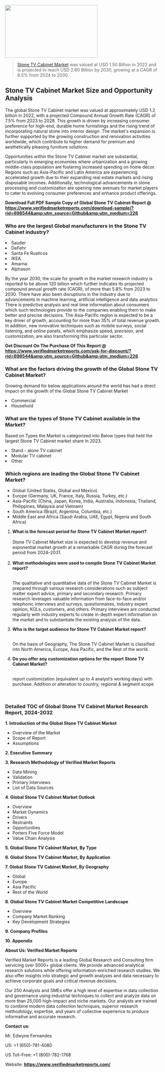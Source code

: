 <img src="https://ffe5etoiles.com/wp-content/uploads/2024/12/MST1-300x171.png" alt="" width="300" height="171" class="alignnone size-medium wp-image-20088" /><blockquote><p><p><a href="https://www.verifiedmarketreports.com/download-sample/?rid=698544&utm_source=Github&utm_medium=226" target="_blank">Stone TV Cabinet Market</a> was valued at USD 1.50 Billion in 2022 and is projected to reach USD 2.80 Billion by 2030, growing at a CAGR of 8.5% from 2024 to 2030.</p></blockquote><p><h2>Stone TV Cabinet Market Size and Opportunity Analysis</h2><p>The global Stone TV Cabinet market was valued at approximately USD 1.2 billion in 2022, with a projected Compound Annual Growth Rate (CAGR) of 7.5% from 2023 to 2028. This growth is driven by increasing consumer preference for high-end, durable home furnishings and the rising trend of incorporating natural stone into interior design. The market's expansion is further supported by the growing construction and renovation activities worldwide, which contribute to higher demand for premium and aesthetically pleasing furniture solutions.</p><p>Opportunities within the Stone TV Cabinet market are substantial, particularly in emerging economies where urbanization and a growing middle-class population are fostering increased spending on home décor. Regions such as Asia-Pacific and Latin America are experiencing accelerated growth due to their expanding real estate markets and rising disposable incomes. Additionally, technological advancements in stone processing and customization are opening new avenues for market players to cater to evolving consumer preferences and enhance product offerings.</p></p><p class=""><strong>Download Full PDF Sample Copy of Global Stone TV Cabinet Report @ <a href="https://www.verifiedmarketreports.com/download-sample/?rid=698544&amp;utm_source=Github&amp;utm_medium=226" target="_blank">https://www.verifiedmarketreports.com/download-sample/?rid=698544&amp;utm_source=Github&amp;utm_medium=226</a></strong></p><h3 id="" class="">Who are the largest Global manufacturers in the Stone TV Cabinet industry?</h3><p><li>Sauder</li><li> DeFehr</li><li> Santa Fe Rusticos</li><li> IKEA</li><li> Amarna</li><li> Alphason</li></p><div class=""><div class="" dir="" data-message-author-role="" data-message-id="" data-message-model-slug=""><div class=""><div class=""><div class=""><div class="" dir="" data-message-author-role="" data-message-id="" data-message-model-slug=""><div class=""><div class=""><p>By the year 2030, the scale for growth in the market research industry is reported to be above 120 billion which further indicates its projected compound annual growth rate (CAGR), of more than 5.8% from 2023 to 2030. There have also been disruptions in the industry due to advancements in machine learning, artificial intelligence and data analytics There is predictive analysis and real time information about consumers which such technologies provide to the companies enabling them to make better and precise decisions. The Asia-Pacific region is expected to be a key driver of growth, accounting for more than 35% of total revenue growth. In addition, new innovative techniques such as mobile surveys, social listening, and online panels, which emphasize speed, precision, and customization, are also transforming this particular sector.</p><p><strong>Get Discount On The Purchase Of This Report @&nbsp; <a href="https://www.verifiedmarketreports.com/ask-for-discount/?rid=698544&amp;utm_source=Github&amp;utm_medium=226" target="_blank">https://www.verifiedmarketreports.com/ask-for-discount/?rid=698544&amp;utm_source=Github&amp;utm_medium=226</a></strong></p></div></div></div></div></div></div></div></div><h3 id="" class="">What are the factors driving the growth of the Global Stone TV Cabinet Market?</h3><p id="" class="">Growing demand for below applications around the world has had a direct impact on the growth of the Global Stone TV Cabinet Market</p><p id="" class=""><li>Commercial</li><li> Household</li></p><h3 id="" class="">What are the types of Stone TV Cabinet available in the Market?</h3><p id="" class="">Based on Types the Market is categorized into Below types that held the largest Stone TV Cabinet market share In 2023.</p><p id="" class=""><li>Stand - alone TV cabinet</li><li> Modular TV cabinet</li><li> Other</li></p><h3 id="" class="">Which regions are leading the Global Stone TV Cabinet Market?</h3><ul><li>Global (United States, Global and Mexico)</li><li>Europe (Germany, UK, France, Italy, Russia, Turkey, etc.)</li><li>Asia-Pacific (China, Japan, Korea, India, Australia, Indonesia, Thailand, Philippines, Malaysia and Vietnam)</li><li>South America (Brazil, Argentina, Columbia, etc.)</li><li>Middle East and Africa (Saudi Arabia, UAE, Egypt, Nigeria and South Africa)</li></ul><p><ol><li><strong>What is the forecast period for Stone TV Cabinet Market report?<br /></strong><br /><span data-sheets-root="1" data-sheets-value="{&quot;1&quot;:2,&quot;2&quot;:&quot;XXXX size is expected to develop revenue and exponential market growth at a remarkable CAGR during the forecast period from 2024&ndash;2030.&quot;}" data-sheets-userformat="{&quot;2&quot;:12674,&quot;4&quot;:{&quot;1&quot;:2,&quot;2&quot;:16776960},&quot;10&quot;:2,&quot;11&quot;:0,&quot;15&quot;:&quot;Arial&quot;,&quot;16&quot;:12}">Stone TV Cabinet Market size is expected to develop revenue and exponential market growth at a remarkable CAGR during the forecast period from 2024&ndash;2031.</span><br /><br /></li><li><strong>What methodologies were used to compile Stone TV Cabinet Market report?<br /><br /></strong><p>The qualitative and quantitative data of the&nbsp;Stone TV Cabinet Market is prepared through various research considerations such as subject matter expert advice, primary and secondary research. Primary research leverages valuable information from face-to-face and/or telephonic interviews and surveys, questionnaires, industry expert opinion, KOLs, customers, and others. Primary interviews are conducted regularly with industry experts to create in-depth expert information on the market and to substantiate the existing analysis of the data.&nbsp;</p></li><li><strong>Who is the target audience for Stone TV Cabinet Market report?<br /><br /></strong><p>On the basis of Geography, The&nbsp;Stone TV Cabinet Market is classified into North America, Europe, Asia Pacific, and the Rest of the world.</p></li><li><strong>Do you offer any customization options for the report Stone TV Cabinet Market?<br /><br /></strong><p>report customization (equivalent up to 4 analyst&rsquo;s working days) with purchase. Addition or alteration to country, regional &amp; segment scope</p><p>&nbsp;</p></li></ol></p><h3 id="" class="">Detailed TOC of Global Stone TV Cabinet Market Research Report, 2024-2032</h3><p id="" class=""><strong>1. Introduction of the Global Stone TV Cabinet Market</strong></p><ul><li>Overview of the Market</li><li>Scope of Report</li><li>Assumptions</li></ul><p id="" class=""><strong>2. Executive Summary</strong></p><p id="" class=""><strong>3. Research Methodology of&nbsp;Verified Market Reports</strong></p><ul><li>Data Mining</li><li>Validation</li><li>Primary Interviews</li><li>List of Data Sources</li></ul><p id="" class=""><strong>4. Global Stone TV Cabinet Market Outlook</strong></p><ul><li>Overview</li><li>Market Dynamics</li><li>Drivers</li><li>Restraints</li><li>Opportunities</li><li>Porters Five Force Model</li><li>Value Chain Analysis</li></ul><p id="" class=""><strong>5. Global Stone TV Cabinet Market, By&nbsp;Type</strong></p><p id="" class=""><strong>6. Global Stone TV Cabinet Market, By Application</strong></p><p id="" class=""><strong>7. Global Stone TV Cabinet Market, By Geography</strong></p><ul><li>Global</li><li>Europe</li><li>Asia Pacific</li><li>Rest of the World</li></ul><p id="" class=""><strong>8. Global Stone TV Cabinet Market Competitive Landscape</strong></p><ul><li>Overview</li><li>Company Market Ranking</li><li>Key Development Strategies</li></ul><p id="" class=""><strong>9. Company Profiles</strong></p><p id="" class=""><strong>10. Appendix</strong></p><p id="" class=""><strong>About Us: Verified Market Reports</strong></p><p id="" class="">Verified Market Reports is a leading Global Research and Consulting firm servicing over 5000+ global clients. We provide advanced analytical research solutions while offering information-enriched research studies. We also offer insights into strategic and growth analyses and data necessary to achieve corporate goals and critical revenue decisions.</p><p id="" class="">Our 250 Analysts and SMEs offer a high level of expertise in data collection and governance using industrial techniques to collect and analyze data on more than 25,000 high-impact and niche markets. Our analysts are trained to combine modern data collection techniques, superior research methodology, expertise, and years of collective experience to produce informative and accurate research.</p><p id="" class=""><strong>Contact us:</strong></p><p id="" class="">Mr. Edwyne Fernandes</p><p id="" class="">US: +1 (650)-781-4080</p><p id="" class="">US Toll-Free: +1 (800)-782-1768</p><p id="" class="">Website: <a target="" data-test-app-aware-link=""><strong>https://www.verifiedmarketreports.com/</strong></a></p>
